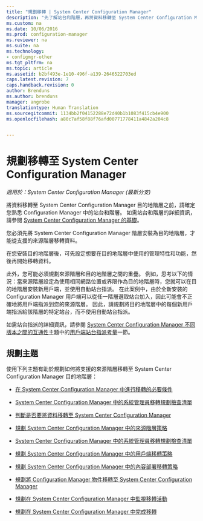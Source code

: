 ```yaml
---
title: "規劃移轉 | System Center Configuration Manager"
description: "先了解站台和階層，再將資料移轉至 System Center Configuration Manager 目的地階層。"
ms.custom: na
ms.date: 10/06/2016
ms.prod: configuration-manager
ms.reviewer: na
ms.suite: na
ms.technology:
- configmgr-other
ms.tgt_pltfrm: na
ms.topic: article
ms.assetid: b2bf493e-1e10-496f-a139-2646522703ed
caps.latest.revision: 7
caps.handback.revision: 0
author: Brenduns
ms.author: brenduns
manager: angrobe
translationtype: Human Translation
ms.sourcegitcommit: 1134bb2f04152288e72d40b1b1083f415cb4e900
ms.openlocfilehash: a80c7af58f88f76afd00771778411a4842a204c8


---
```

# <a name="planning-for-migration-to-system-center-configuration-manager"></a>規劃移轉至 System Center Configuration Manager

*適用於：System Center Configuration Manager (最新分支)*

將資料移轉至 System Center Configuration Manager 目的地階層之前，請確定您熟悉 Configuration Manager 中的站台和階層。 如需站台和階層的詳細資訊，請參閱 [System Center Configuration Manager 的基礎](../../core/understand/fundamentals.md)。  

 您必須先將 System Center Configuration Manager 階層安裝為目的地階層，才能從支援的來源階層移轉資料。  

 在您安裝目的地階層後，可先設定想要在目的地階層中使用的管理特性和功能，然後再開始移轉資料。  

 此外，您可能必須規劃來源階層和目的地階層之間的重疊。 例如，思考以下的情況：當來源階層設定為使用相同網路位置或界限作為目的地階層時，您就可以在目的地階層安裝新用戶端，並使用自動站台指派。 在此案例中，由於全新安裝的 Configuration Manager 用戶端可以從任一階層選取站台加入，因此可能會不正確地將用戶端指派到您的來源階層。 因此，請規劃將目的地階層中的每個新用戶端指派給該階層的特定站台，而不使用自動站台指派。  

 如需站台指派的詳細資訊，請參閱 [System Center Configuration Manager 不同版本之間的互通性](../../core/plan-design/hierarchy/interoperability-between-different-versions.md)主題中的[用戶端站台指派考量](../../core/plan-design/hierarchy/interoperability-between-different-versions.md#BKMK_SupConfigSiteAssignment)一節。  

## <a name="planning-topics"></a>規劃主題  
 使用下列主題有助於規劃如何將支援的來源階層移轉至 System Center Configuration Manager 目的地階層：  

-   [在 System Center Configuration Manager 中進行移轉的必要條件](../../core/migration/prerequisites-for-migration.md)  

-   [System Center Configuration Manager 中的系統管理員移轉規劃檢查清單](../../core/migration/administrator-checklists-for-migration-planning.md)  

-   [判斷是否要將資料移轉至 System Center Configuration Manager](../../core/migration/determine-whether-to-migrate-data.md)  

-   [規劃 System Center Configuration Manager 中的來源階層策略](../../core/migration/planning-a-source-hierarchy-strategy.md)  

-   [System Center Configuration Manager 中的系統管理員移轉規劃檢查清單](../../core/migration/administrator-checklists-for-migration-planning.md)  

-   [規劃 System Center Configuration Manager 中的用戶端移轉策略](../../core/migration/planning-a-client-migration-strategy.md)  

-   [規劃 System Center Configuration Manager 中的內容部署移轉策略](../../core/migration/planning-a-content-deployment-migration-strategy.md)  

-   [規劃將 Configuration Manager 物件移轉至 System Center Configuration Manager](../../core/migration/planning-for-the-migration-of-objects.md)  

-   [規劃在 System Center Configuration Manager 中監視移轉活動](../../core/migration/planning-to-monitor-migration-activity.md)  

-   [規劃在 System Center Configuration Manager 中完成移轉](../../core/migration/planning-to-complete-migration.md)  



<!--HONumber=Nov16_HO1-->


